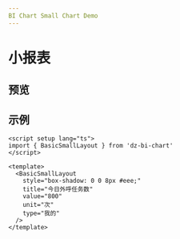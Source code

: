 ```yaml
---
BI Chart Small Chart Demo
---
```


# 小报表

<script setup>
import { BasicSmallLayout } from 'dz-bi-chart';
import 'dz-bi-chart/dist/es/style.css'
</script>

<style>
.special-small-chart .l-box h3 { margin-top: 0; }
</style>

## 预览

<BasicSmallLayout
style="box-shadow: 0 0 8px #eee;"
title="今日外呼任务数"
value="800"
unit="次"
type="我的"
/>

## 示例

```vue
<script setup lang="ts">
import { BasicSmallLayout } from 'dz-bi-chart'
</script>

<template>
  <BasicSmallLayout
    style="box-shadow: 0 0 8px #eee;"
    title="今日外呼任务数"
    value="800"
    unit="次"
    type="我的"
  />
</template>
```
